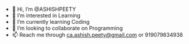 - 👋 Hi, I’m @ASHISHPEETY
- 👀 I’m interested in Learning
- 🌱 I’m currently learning Coding
- 💞️ I’m looking to collaborate on Programming
- 📫 Reach me through ca.ashish.peety@gmail.com or 919079834938

<!---
ASHISHPEETY/ASHISHPEETY is a ✨ special ✨ repository because its `README.md` (this file) appears on your GitHub profile.
You can click the Preview link to take a look at your changes.
--->

